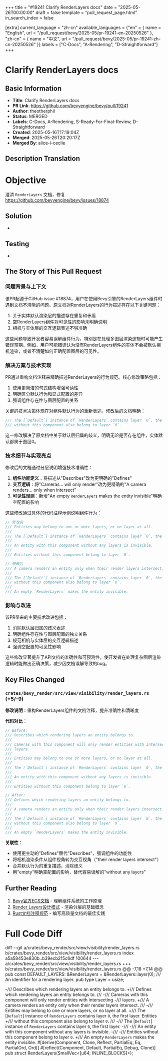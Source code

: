 +++
title = "#19241 Clarify RenderLayers docs"
date = "2025-05-26T00:00:00"
draft = false
template = "pull_request_page.html"
in_search_index = false

[extra]
current_language = "zh-cn"
available_languages = {"en" = { name = "English", url = "/pull_request/bevy/2025-05/pr-19241-en-20250526" }, "zh-cn" = { name = "中文", url = "/pull_request/bevy/2025-05/pr-19241-zh-cn-20250526" }}
labels = ["C-Docs", "A-Rendering", "D-Straightforward"]
+++

# Clarify RenderLayers docs

## Basic Information
- **Title**: Clarify RenderLayers docs
- **PR Link**: https://github.com/bevyengine/bevy/pull/19241
- **Author**: theotherphil
- **Status**: MERGED
- **Labels**: C-Docs, A-Rendering, S-Ready-For-Final-Review, D-Straightforward
- **Created**: 2025-05-16T17:19:04Z
- **Merged**: 2025-05-26T20:20:17Z
- **Merged By**: alice-i-cecile

## Description Translation
# Objective

澄清 `RenderLayers` 文档，修复 https://github.com/bevyengine/bevy/issues/18874

## Solution

-

## Testing

-

## The Story of This Pull Request

### 问题背景与上下文
该PR起源于GitHub issue #18874，用户在使用Bevy引擎的RenderLayers组件时遇到文档不清晰的问题。原文档对RenderLayers的行为描述存在以下关键问题：
1. 关于实体默认渲染层的描述存在重复和矛盾
2. 空RenderLayers组件对可见性的影响未明确说明
3. 相机与实体层的交互逻辑表述不够准确

这些问题导致开发者容易误解组件行为，特别是在处理多图层渲染逻辑时可能产生错误预期。例如，用户可能错误认为没有RenderLayers组件的实体不会被默认相机渲染，或者不清楚如何正确配置图层的可见性。

### 解决方案与技术实现
PR通过重构文档注释来精确描述RenderLayers的行为规范。核心修改策略包括：
1. 使用更简洁的句式结构增强可读性
2. 明确区分默认行为和显式配置的差异
3. 强调组件存在性与图层配置的关系

关键的技术决策体现在对组件默认行为的重新表述。修改后的文档明确：
```rust
/// The [`Default`] instance of `RenderLayers` contains layer `0`, the first layer. Entities
/// without this component also belong to layer `0`.
```
这一修改解决了原文档中关于默认层归属的歧义，明确无论是否存在组件，实体默认都属于图层0。

### 技术细节与实现亮点
修改后的文档通过分层说明增强技术准确性：
1. **组件功能定义**：将描述从"Describes"改为更明确的"Defines"
2. **交互逻辑**：将"Cameras... will only render"改为更精确的"A camera renders... only when intersect"
3. **可见性规则**：新增"An empty `RenderLayers` makes the entity invisible"明确空配置的影响

这些修改通过具体的代码注释示例说明组件行为：
```rust
// 修改前
/// Entities may belong to one or more layers, or no layer at all.
///
/// The [`Default`] instance of `RenderLayers` contains layer `0`, the first layer.
///
/// An entity with this component without any layers is invisible.
///
/// Entities without this component belong to layer `0`.

// 修改后
/// A camera renders an entity only when their render layers intersect.
///
/// The [`Default`] instance of `RenderLayers` contains layer `0`, the first layer. Entities
/// without this component also belong to layer `0`.
///
/// An empty `RenderLayers` makes the entity invisible.
```

### 影响与改进
该PR带来的主要技术改进包括：
1. 消除默认层归属的歧义表述
2. 明确组件存在性与图层配置的独立关系
3. 规范相机与实体层的交互逻辑描述
4. 强调空配置的可见性影响

这些修改显著提升了API文档的准确性和可预测性，使开发者在处理复杂图层渲染逻辑时能做出正确决策，减少因文档误解导致的bug。

## Key Files Changed

### `crates/bevy_render/src/view/visibility/render_layers.rs` (+5/-9)
**修改说明**：重构RenderLayers组件的文档注释，提升准确性和清晰度

**代码对比**：
```rust
// Before:
/// Describes which rendering layers an entity belongs to.
///
/// Cameras with this component will only render entities with intersecting
/// layers.
///
/// Entities may belong to one or more layers, or no layer at all.
///
/// The [`Default`] instance of `RenderLayers` contains layer `0`, the first layer.
///
/// An entity with this component without any layers is invisible.
///
/// Entities without this component belong to layer `0`.

// After:
/// Defines which rendering layers an entity belongs to.
///
/// A camera renders an entity only when their render layers intersect.
///
/// The [`Default`] instance of `RenderLayers` contains layer `0`, the first layer. Entities
/// without this component also belong to layer `0`.
///
/// An empty `RenderLayers` makes the entity invisible.
```

**关联性**：
- 使用更主动的"Defines"替代"Describes"，强调组件的功能性
- 将相机渲染条件从组件视角转为交互视角（"their render layers intersect"）
- 合并默认行为的重复描述，消除歧义
- 用"empty"明确空配置的影响，替代容易误解的"without any layers"

## Further Reading

1. [Bevy官方ECS文档](https://bevyengine.org/learn/book/getting-started/ecs/) - 理解组件系统的工作原理
2. [Render Layers设计模式](https://en.wikipedia.org/wiki/Rendering_(computer_graphics)#Layering) - 渲染分层的基础概念
3. [Rust文档注释规范](https://doc.rust-lang.org/rustdoc/how-to-write-documentation.html) - 编写高质量文档的最佳实践

# Full Code Diff
diff --git a/crates/bevy_render/src/view/visibility/render_layers.rs b/crates/bevy_render/src/view/visibility/render_layers.rs
index a5a58453e830b..b39ecb215c6df 100644
--- a/crates/bevy_render/src/view/visibility/render_layers.rs
+++ b/crates/bevy_render/src/view/visibility/render_layers.rs
@@ -7,18 +7,14 @@ pub const DEFAULT_LAYERS: &RenderLayers = &RenderLayers::layer(0);
 /// An identifier for a rendering layer.
 pub type Layer = usize;
 
-/// Describes which rendering layers an entity belongs to.
+/// Defines which rendering layers an entity belongs to.
 ///
-/// Cameras with this component will only render entities with intersecting
-/// layers.
+/// A camera renders an entity only when their render layers intersect.
 ///
-/// Entities may belong to one or more layers, or no layer at all.
+/// The [`Default`] instance of `RenderLayers` contains layer `0`, the first layer. Entities
+/// without this component also belong to layer `0`.
 ///
-/// The [`Default`] instance of `RenderLayers` contains layer `0`, the first layer.
-///
-/// An entity with this component without any layers is invisible.
-///
-/// Entities without this component belong to layer `0`.
+/// An empty `RenderLayers` makes the entity invisible.
 #[derive(Component, Clone, Reflect, PartialEq, Eq, PartialOrd, Ord)]
 #[reflect(Component, Default, PartialEq, Debug, Clone)]
 pub struct RenderLayers(SmallVec<[u64; INLINE_BLOCKS]>);